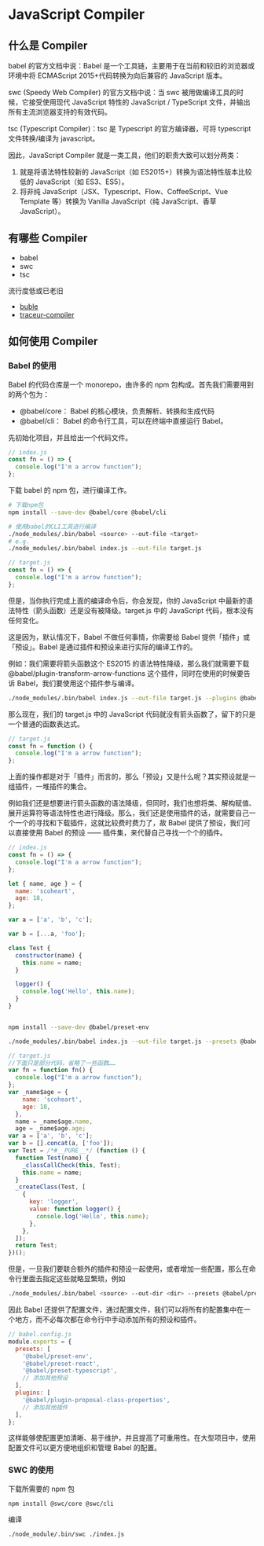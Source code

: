 # JavaScript Compiler

## 什么是 Compiler

babel 的官方文档中说：Babel 是一个工具链，主要用于在当前和较旧的浏览器或环境中将 ECMAScript 2015+代码转换为向后兼容的 JavaScript 版本。

swc (Speedy Web Compiler) 的官方文档中说：当 swc 被用做编译工具的时候，它接受使用现代 JavaScript 特性的 JavaScript / TypeScript 文件，并输出所有主流浏览器支持的有效代码。

tsc (Typescript Compiler)：tsc 是 Typescript 的官方编译器，可将 typescript 文件转换/编译为 javascript。

因此，JavaScript Compiler 就是一类工具，他们的职责大致可以划分两类：

1. 就是将语法特性较新的 JavaScript（如 ES2015+）转换为语法特性版本比较低的 JavaScript（如 ES3、ES5）。
2. 将非纯 JavaScript（JSX、Typescript、Flow、CoffeeScript、Vue Template 等）转换为 Vanilla JavaScript（纯 JavaScript、香草 JavaScript）。

## 有哪些 Compiler

- babel
- swc
- tsc

流行度低或已老旧

- [buble](https://github.com/bublejs/buble)
- [traceur-compiler](https://github.com/google/traceur-compiler)

## 如何使用 Compiler

### Babel 的使用

Babel 的代码仓库是一个 monorepo，由许多的 npm 包构成。首先我们需要用到的两个包为：

- @babel/core： Babel 的核心模块，负责解析、转换和生成代码
- @babel/cli： Babel 的命令行工具，可以在终端中直接运行 Babel。

先初始化项目，并且给出一个代码文件。

```js
// index.js
const fn = () => {
  console.log("I'm a arrow function");
};
```

下载 babel 的 npm 包，进行编译工作。

```bash
# 下载npm包
npm install --save-dev @babel/core @babel/cli

# 使用babel的CLI工具进行编译
./node_modules/.bin/babel <source> --out-file <target>
# e.g.
./node_modules/.bin/babel index.js --out-file target.js
```

```js
// target.js
const fn = () => {
  console.log("I'm a arrow function");
};
```

但是，当你执行完成上面的编译命令后，你会发现，你的 JavaScript 中最新的语法特性（箭头函数）还是没有被降级。target.js 中的 JavaScript 代码，根本没有任何变化。

这是因为，默认情况下，Babel 不做任何事情，你需要给 Babel 提供「插件」或「预设」。Babel 是通过插件和预设来进行实际的编译工作的。

例如：我们需要将箭头函数这个 ES2015 的语法特性降级，那么我们就需要下载 @babel/plugin-transform-arrow-functions 这个插件，同时在使用的时候要告诉 Babel，我们要使用这个插件参与编译。

```bash
./node_modules/.bin/babel index.js --out-file target.js --plugins @babel/plugin-transform-arrow-functions
```

那么现在，我们的 target.js 中的 JavaScript 代码就没有箭头函数了，留下的只是一个普通的函数表达式。

```js
// target.js
const fn = function () {
  console.log("I'm a arrow function");
};
```

上面的操作都是对于「插件」而言的，那么「预设」又是什么呢？其实预设就是一组插件，一堆插件的集合。

例如我们还是想要进行箭头函数的语法降级，但同时，我们也想将类、解构赋值、展开运算符等语法特性也进行降级。那么，我们还是使用插件的话，就需要自己一个一个的寻找和下载插件，这就比较费时费力了，故 Babel 提供了预设，我们可以直接使用 Babel 的预设 —— 插件集，来代替自己寻找一个个的插件。

```js
// index.js
const fn = () => {
  console.log("I'm a arrow function");
};

let { name, age } = {
  name: 'scoheart',
  age: 18,
};

var a = ['a', 'b', 'c'];

var b = [...a, 'foo'];

class Test {
  constructor(name) {
    this.name = name;
  }

  logger() {
    console.log('Hello', this.name);
  }
}
```

```bash

npm install --save-dev @babel/preset-env

./node_modules/.bin/babel index.js --out-file target.js --presets @babel/preset-env
```

```js
// target.js
//下面只是部分代码，省略了一些函数……
var fn = function fn() {
  console.log("I'm a arrow function");
};
var _name$age = {
    name: 'scoheart',
    age: 18,
  },
  name = _name$age.name,
  age = _name$age.age;
var a = ['a', 'b', 'c'];
var b = [].concat(a, ['foo']);
var Test = /*#__PURE__*/ (function () {
  function Test(name) {
    _classCallCheck(this, Test);
    this.name = name;
  }
  _createClass(Test, [
    {
      key: 'logger',
      value: function logger() {
        console.log('Hello', this.name);
      },
    },
  ]);
  return Test;
})();
```

但是，一旦我们要联合额外的插件和预设一起使用，或者增加一些配置，那么在命令行里面去指定这些就略显繁琐，例如

```bash
./node_modules/.bin/babel <source> --out-dir <dir> --presets @babel/preset-env,@babel/preset-react --plugins @babel/plugin-transform-typescript,@babel/plugin-proposal-class-properties
```

因此 Babel 还提供了配置文件，通过配置文件，我们可以将所有的配置集中在一个地方，而不必每次都在命令行中手动添加所有的预设和插件。

```js
// babel.config.js
module.exports = {
  presets: [
    '@babel/preset-env',
    '@babel/preset-react',
    '@babel/preset-typescript',
    // 添加其他预设
  ],
  plugins: [
    '@babel/plugin-proposal-class-properties',
    // 添加其他插件
  ],
};
```

这样能够使配置更加清晰、易于维护，并且提高了可重用性。在大型项目中，使用配置文件可以更方便地组织和管理 Babel 的配置。

### SWC 的使用

下载所需要的 npm 包

```shell
npm install @swc/core @swc/cli
```

编译

```shell
./node_module/.bin/swc ./index.js
```
